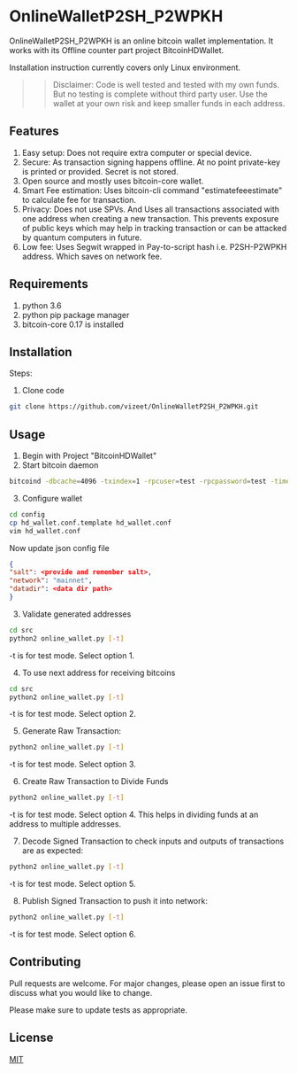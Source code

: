 # OnlineWalletP2SH_P2WPKH

OnlineWalletP2SH_P2WPKH is an online bitcoin wallet implementation. It works with its Offline counter part project BitcoinHDWallet.

Installation instruction currently covers only Linux environment.

>> Disclaimer: Code is well tested and tested with my own funds. But no testing is complete without third party user. Use the wallet at your own risk and keep smaller funds in each address. 

## Features
1. Easy setup: Does not require extra computer or special device.
2. Secure: As transaction signing happens offline. At no point private-key is printed or provided. Secret is not stored. 
3. Open source and mostly uses bitcoin-core wallet.
4. Smart Fee estimation: Uses bitcoin-cli command "estimatefeeestimate" to calculate fee for transaction.
5. Privacy: Does not use SPVs. And Uses all transactions associated with one address when creating a new transaction. This prevents exposure of public keys which may help in tracking transaction or can be attacked by quantum computers in future.
6. Low fee: Uses Segwit wrapped in Pay-to-script hash i.e. P2SH-P2WPKH address. Which saves on network fee.

## Requirements
1. python 3.6
2. python pip package manager
3. bitcoin-core 0.17 is installed

## Installation
Steps:
1. Clone code
```bash
git clone https://github.com/vizeet/OnlineWalletP2SH_P2WPKH.git
```

## Usage
1. Begin with Project "BitcoinHDWallet"
2. Start bitcoin daemon
```bash
bitcoind -dbcache=4096 -txindex=1 -rpcuser=test -rpcpassword=test -timeout=30
```

3. Configure wallet
```bash
cd config
cp hd_wallet.conf.template hd_wallet.conf
vim hd_wallet.conf
```
Now update json config file
```json
{
"salt": <provide and remember salt>,
"network": "mainnet",
"datadir": <data dir path>
}
```


3. Validate generated addresses
```bash
cd src
python2 online_wallet.py [-t]
```
-t is for test mode.
Select option 1.

4. To use next address for receiving bitcoins
```bash
cd src
python2 online_wallet.py [-t]
```
-t is for test mode.
Select option 2.


5. Generate Raw Transaction:
```bash
python2 online_wallet.py [-t]
```
-t is for test mode.
Select option 3.

6. Create Raw Transaction to Divide Funds
```bash
python2 online_wallet.py [-t]
```
-t is for test mode.
Select option 4. This helps in dividing funds at an address to multiple addresses.

7. Decode Signed Transaction to check inputs and outputs of transactions are as expected:
```bash
python2 online_wallet.py [-t]
```
-t is for test mode.
Select option 5.

8.  Publish Signed Transaction to push it into network:
```bash
python2 online_wallet.py [-t]
```
-t is for test mode.
Select option 6.

## Contributing
Pull requests are welcome. For major changes, please open an issue first to discuss what you would like to change.

Please make sure to update tests as appropriate.

## License
[MIT](https://choosealicense.com/licenses/mit/)
